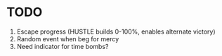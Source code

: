 # TODO

1. Escape progress (HUSTLE builds 0-100%, enables alternate victory)
2. Random event when beg for mercy
3. Need indicator for time bombs?
